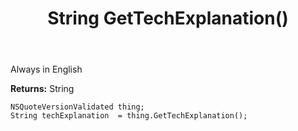 ﻿---
uid: crmscript_ref_NSQuoteVersionValidated_GetTechExplanation
title: String GetTechExplanation()
intellisense: NSQuoteVersionValidated.GetTechExplanation
keywords: NSQuoteVersionValidated, GetTechExplanation
so.topic: reference
---

Always in English

**Returns:** String


```crmscript
NSQuoteVersionValidated thing;
String techExplanation  = thing.GetTechExplanation();
```


